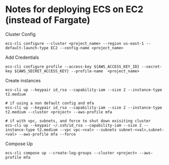 # Notes for deploying ECS on EC2 (instead of Fargate)

Cluster Config
```
ecs-cli configure --cluster <project_name> --region us-east-1 --default-launch-type EC2 --config-name <project_name>
```

Add Credentials
```
ecs-cli configure profile --access-key ${AWS_ACCESS_KEY_ID} --secret-key ${AWS_SECRET_ACCESS_KEY} --profile-name  <project_name>
```

Create instances
```
ecs-cli up --keypair id_rsa --capability-iam --size 2 --instance-type t2.medium

# if using a non default config and mfa
ecs-cli up --keypair id_rsa --capability-iam --size 2 --instance-type t2.medium --cluster <project> --aws-profile mfa

# if with vpc, subnets, and force to shut down exisiting cluster
ecs-cli up --keypair ~/.ssh/id_rsa --capability-iam --size 2 --instance-type t2.medium --vpc vpc-<val> --subnets subnet-<val>,subnet-<val> --aws-profile mfa --force
```

Compose Up
```
ecs-cli compose up --create-log-groups --cluster <project> --aws-profile mfa
```
